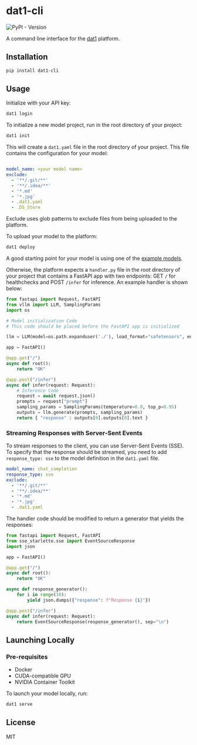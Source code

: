 # dat1-cli

![PyPI - Version](https://img.shields.io/pypi/v/dat1-cli)

A command line interface for the [dat1](dat1.co) platform.

## Installation

```bash
pip install dat1-cli
```

## Usage

Initialize with your API key:

```bash
dat1 login
```

To initialize a new model project, run in the root directory of your project:

```bash
dat1 init
```

This will create a `dat1.yaml` file in the root directory of your project. This file contains the configuration for your model:

```yaml

model_name: <your model name>
exclude:
  - '**/.git/**'
  - '**/.idea/**'
  - '*.md'
  - '*.jpg'
  - .dat1.yaml
  - .DS_Store
```

Exclude uses glob patterns to exclude files from being uploaded to the platform.

To upload your model to the platform:

```bash
dat1 deploy
```

A good starting point for your model is using one of the [example models](https://github.com/dat1-co/dat1-model-examples).

Otherwise, the platform expects a `handler.py` file in the root directory of your project that contains a FastAPI app with two endpoints: GET `/` for healthchecks and POST `/infer` for inference.
An example handler is shown below:

```python
from fastapi import Request, FastAPI
from vllm import LLM, SamplingParams
import os

# Model initialization Code
# This code should be placed before the FastAPI app is initialized

llm = LLM(model=os.path.expanduser('./'), load_format="safetensors", enforce_eager=True)

app = FastAPI()

@app.get("/")
async def root():
    return "OK"

@app.post("/infer")
async def infer(request: Request):
    # Inference Code
    request = await request.json()
    prompts = request["prompt"]
    sampling_params = SamplingParams(temperature=0.8, top_p=0.95)
    outputs = llm.generate(prompts, sampling_params)
    return { "response" : outputs[0].outputs[0].text }
```

### Streaming Responses with Server-Sent Events

To stream responses to the client, you can use Server-Sent Events (SSE).
To specify that the response should be streamed, you need to add `response_type: sse` to the model definition in the `dat1.yaml` file.

```yaml
model_name: chat_completion
response_type: sse
exclude:
  - '**/.git/**'
  - '**/.idea/**'
  - '*.md'
  - '*.jpg'
  - .dat1.yaml
```

The handler code should be modified to return a generator that yields the responses:

```python
from fastapi import Request, FastAPI
from sse_starlette.sse import EventSourceResponse
import json

app = FastAPI()

@app.get("/")
async def root():
    return "OK"

async def response_generator():
    for i in range(10):
        yield json.dumps({"response": f"Response {i}"})  

@app.post("/infer")
async def infer(request: Request):
    return EventSourceResponse(response_generator(), sep="\n")
```

## Launching Locally

### Pre-requisites

- Docker
- CUDA-compatible GPU
- NVIDIA Container Toolkit

To launch your model locally, run:

```bash
dat1 serve
```

## License

MIT
